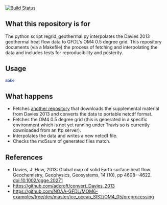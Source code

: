 [![Build Status](https://travis-ci.org/adcroft/OM4_05_preprocessing_geothermal.svg?branch=master)](https://travis-ci.org/adcroft/OM4_05_preprocessing_geothermal)

## What this repository is for

The python script regrid_geothermal.py interpolates the Davies 2013 geothermal heat
flow data to GFDL's OM4 0.5 degree grid. This repository documents (via a Makefile)
the process of fetching and interpolating the data and includes tests for reproducibility
and posterity.

## Usage

```bash
make
```

## What happens

- Fetches [another repository](https://github.com/adcroft/convert_Davies_2013) that
  downloads the supplemental material from Davies 2013 and converts the data to
  portable netcdf format.
- Fetches the OM4 0.5 degree grid (this is generated in a specific environment which is
  not yet running under Travis so is currently downloaded from an ftp server).
- Interpolates the data and writes a new netcdf file.
- Checks the md5sum of generated files match.

## References

- Davies, J. Huw, 2013: Global map of solid Earth surface heat flow. Geochemistry, Geophysics, Geosystems, 14 (10), pp 4608--4622. [doi:10.1002/ggge.20271](http://dx.doi.org/10.1002/ggge.20271)
- https://github.com/adcroft/convert_Davies_2013
- https://github.com/NOAA-GFDL/MOM6-examples/tree/dev/master/ice_ocean_SIS2/OM4_05/preprocessing
